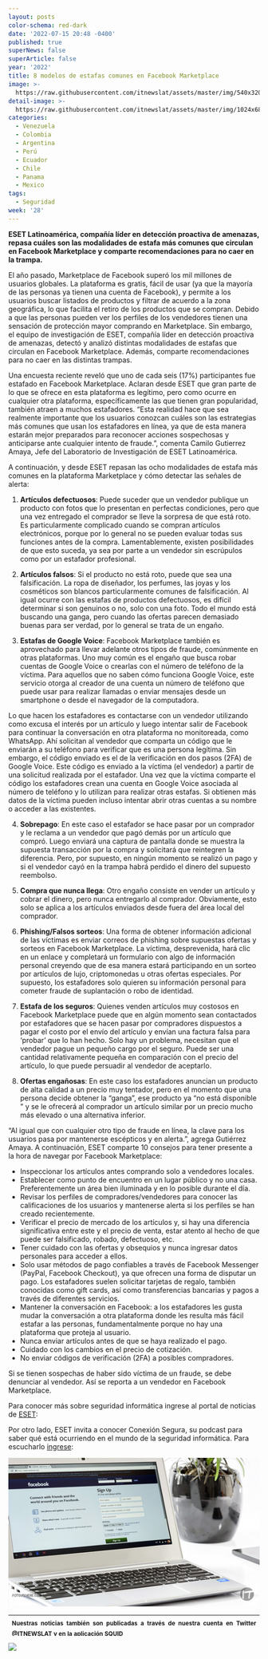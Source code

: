 ```yaml
---
layout: posts
color-schema: red-dark
date: '2022-07-15 20:48 -0400'
published: true
superNews: false
superArticle: false
year: '2022'
title: 8 modelos de estafas comunes en Facebook Marketplace
image: >-
  https://raw.githubusercontent.com/itnewslat/assets/master/img/540x320/Facebook-p.jpg
detail-image: >-
  https://raw.githubusercontent.com/itnewslat/assets/master/img/1024x680/Facebook-g.jpg
categories:
  - Venezuela
  - Colombia
  - Argentina
  - Perú
  - Ecuador
  - Chile
  - Panama
  - Mexico
tags:
  - Seguridad
week: '28'
---
```

**ESET Latinoamérica, compañía líder en detección proactiva de amenazas, repasa cuáles son las modalidades de estafa más comunes que circulan en Facebook Marketplace y comparte recomendaciones para no caer en la trampa.**

El año pasado, Marketplace de Facebook superó los mil millones de usuarios globales. La plataforma es gratis, fácil de usar (ya que la mayoría de las personas ya tienen una cuenta de Facebook), y permite a los usuarios buscar listados de productos y filtrar de acuerdo a la zona geográfica, lo que facilita el retiro de los productos que se compran. Debido a que las personas pueden ver los perfiles de los vendedores tienen una sensación de protección mayor comprando en Marketplace. Sin embargo, el equipo de investigación de ESET, compañía líder en detección proactiva de amenazas, detectó y analizó distintas modalidades de estafas que circulan en Facebook Marketplace. Además, comparte recomendaciones para no caer en las distintas trampas.

Una encuesta reciente reveló que uno de cada seis (17%) participantes fue estafado en Facebook Marketplace. Aclaran desde ESET que gran parte de lo que se ofrece en esta plataforma es legítimo, pero como ocurre en cualquier otra plataforma, específicamente las que tienen gran popularidad, también atraen a muchos estafadores. “Esta realidad hace que sea realmente importante que los usuarios conozcan cuáles son las estrategias más comunes que usan los estafadores en línea, ya que de esta manera estarán mejor preparados para reconocer acciones sospechosas y anticiparse ante cualquier intento de fraude.”, comenta Camilo Gutierrez Amaya, Jefe del Laboratorio de Investigación de ESET Latinoamérica. 

A continuación, y desde ESET repasan las ocho modalidades de estafa más comunes en la plataforma Marketplace y cómo detectar las señales de alerta:

1. **Artículos defectuosos**: Puede suceder que un vendedor publique un producto con fotos que lo presentan en perfectas condiciones, pero que una vez entregado el comprador se lleve la sorpresa de que está roto. Es particularmente complicado cuando se compran artículos electrónicos, porque por lo general no se pueden evaluar todas sus funciones antes de la compra. Lamentablemente, existen posibilidades de que esto suceda, ya sea por parte a un vendedor sin escrúpulos como por un estafador profesional.

2. **Artículos falsos**: Si el producto no está roto, puede que sea una falsificación. La ropa de diseñador, los perfumes, las joyas y los cosméticos son blancos particularmente comunes de falsificación. Al igual ocurre con las estafas de productos defectuosos, es difícil determinar si son genuinos o no, solo con una foto. Todo el mundo está buscando una ganga, pero cuando las ofertas parecen demasiado buenas para ser verdad, por lo general se trata de un engaño.

3. **Estafas de Google Voice**: Facebook Marketplace también es aprovechado para llevar adelante otros tipos de fraude, comúnmente en otras plataformas. Uno muy común es el engaño que busca robar cuentas de Google Voice o crearlas con el número de teléfono de la víctima. Para aquellos que no saben cómo funciona Google Voice, este servicio otorga al creador de una cuenta un número de teléfono que puede usar para realizar llamadas o enviar mensajes desde un smartphone o desde el navegador de la computadora. 

Lo que hacen los estafadores es contactarse con un vendedor utilizando como excusa el interés por un artículo y luego intentar salir de Facebook para continuar la conversación en otra plataforma no monitoreada, como WhatsApp. Ahí solicitan al vendedor que comparta un código que le enviarán a su teléfono para verificar que es una persona legítima. Sin embargo, el código enviado es el de la verificación en dos pasos (2FA) de Google Voice. Este código es enviado a la víctima (el vendedor) a partir de una solicitud realizada por el estafador. Una vez que la víctima comparte el código los estafadores crean una cuenta en Google Voice asociada al número de teléfono y lo utilizan para realizar otras estafas. Si obtienen más datos de la víctima pueden incluso intentar abrir otras cuentas a su nombre o acceder a las existentes.

4. **Sobrepago**: En este caso el estafador se hace pasar por un comprador y le reclama a un vendedor que pagó demás por un artículo que compró. Luego enviará una captura de pantalla donde se muestra la supuesta transacción por la compra y solicitará que reintegren la diferencia. Pero, por supuesto, en ningún momento se realizó un pago y si el vendedor cayó en la trampa habrá perdido el dinero del supuesto reembolso.

5. **Compra que nunca llega**: Otro engaño consiste en vender un artículo y cobrar el dinero, pero nunca entregarlo al comprador. Obviamente, esto solo se aplica a los artículos enviados desde fuera del área local del comprador.

6. **Phishing/Falsos sorteos**: Una forma de obtener información adicional de las víctimas es enviar correos de phishing sobre supuestas ofertas y sorteos en Facebook Marketplace. La víctima, desprevenida, hará clic en un enlace y completará un formulario con algo de información personal creyendo que de esa manera estará participando en un sorteo por artículos de lujo, criptomonedas u otras ofertas especiales. Por supuesto, los estafadores solo quieren su información personal para cometer fraude de suplantación o robo de identidad.

7. **Estafa de los seguros**: Quienes venden artículos muy costosos en Facebook Marketplace puede que en algún momento sean contactados por estafadores que se hacen pasar por compradores dispuestos a pagar el costo por el envío del artículo y envían una factura falsa para ‘probar’ que lo han hecho. Solo hay un problema, necesitan que el vendedor pague un pequeño cargo por el seguro. Puede ser una cantidad relativamente pequeña en comparación con el precio del artículo, lo que puede persuadir al vendedor de aceptarlo.

8. **Ofertas engañosas**: En este caso los estafadores anuncian un producto de alta calidad a un precio muy tentador, pero en el momento que una persona decide obtener la “ganga”, ese producto ya “no está disponible ” y se le ofrecerá al comprador un artículo similar por un precio mucho más elevado o una alternativa inferior.

“Al igual que con cualquier otro tipo de fraude en línea, la clave para los usuarios pasa por mantenerse escépticos y en alerta.”, agrega Gutiérrez Amaya. A continuación, ESET comparte 10 consejos para tener presente a la hora de navegar por Facebook Marketplace:

- Inspeccionar los artículos antes comprando solo a vendedores locales.
- Establecer como punto de encuentro en un lugar público y no una casa. Preferentemente un área bien iluminada y en lo posible durante el día.
- Revisar los perfiles de compradores/vendedores para conocer las calificaciones de los usuarios y mantenerse alerta si los perfiles se han creado recientemente.
- Verificar el precio de mercado de los artículos y, si hay una diferencia significativa entre este y el precio de venta, estar atento al hecho de que puede ser falsificado, robado, defectuoso, etc.
- Tener cuidado con las ofertas y obsequios y nunca ingresar datos personales para acceder a ellos.
- Solo usar métodos de pago confiables a través de Facebook Messenger (PayPal, Facebook Checkout), ya que ofrecen una forma de disputar un pago. Los estafadores suelen solicitar tarjetas de regalo, también conocidas como gift cards, así como transferencias bancarias y pagos a través de diferentes servicios.
- Mantener la conversación en Facebook: a los estafadores les gusta mudar la conversación a otra plataforma donde les resulta más fácil estafar a las personas, fundamentalmente porque no hay una plataforma que proteja al usuario.
- Nunca enviar artículos antes de que se haya realizado el pago.
- Cuidado con los cambios en el precio de cotización.
- No enviar códigos de verificación (2FA) a posibles compradores.

Si se tienen sospechas de haber sido víctima de un fraude, se debe denunciar al vendedor. Así se reporta a un vendedor en Facebook Marketplace.

Para conocer más sobre seguridad informática ingrese al portal de noticias de [ESET](https://www.welivesecurity.com/la-es/2022/07/07/estafas-comunes-facebook-marketplace/): 

Por otro lado, ESET invita a conocer Conexión Segura, su podcast para saber qué está ocurriendo en el mundo de la seguridad informática. Para escucharlo [ingrese](https://open.spotify.com/show/0Q32tisjNy7eCYwUNHphcw): 

![](https://raw.githubusercontent.com/itnewslat/assets/master/img/540x320/Facebook-p.jpg)

<table style="height: 42px;" width="569">
<tbody>
<tr>
<td style="text-align: justify;"><sub><strong>Nuestras noticias también son publicadas a través de nuestra cuenta en Twitter <a href="https://twitter.com/itnewslat?lang=es">@ITNEWSLAT</a> y en la aplicación <a href="https://squidapp.co/en/">SQUID</a></strong></sub></td>
</tr>
</tbody>
</table>

<img src="https://tracker.metricool.com/c3po.jpg?hash=56f88a41e39ab42c063cc51676587a04"/>
